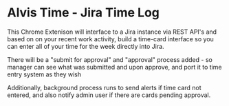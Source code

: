 # Alvis Time - Jira Time Log

This Chrome Extenison will interface to a Jira instance via REST API's and based on on your recent work activity, build a time-card interface so you can enter all of your time for the week directly into Jira.

There will be a "submit for approval" and "approval" process added  - so manager can see what was submitted and upon approve, and port it to time entry system as they wish

Additionally, background process runs to send alerts if time card not entered, and also notify admin user if there are cards pending approval.


